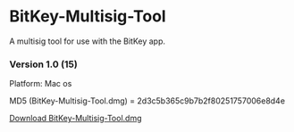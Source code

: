 # BitKey-Multisig-Tool

A multisig tool for use with the BitKey app.


### Version 1.0 (15)
Platform: Mac os

MD5 (BitKey-Multisig-Tool.dmg) = 2d3c5b365c9b7b2f80251757006e8d4e


[Download BitKey-Multisig-Tool.dmg](https://github.com/BitPizza/BitKey-Multisig-Tool/raw/master/BitKeyMultisigTool-Mac/MakeDMG/BitKey-Multisig-Tool.dmg)




